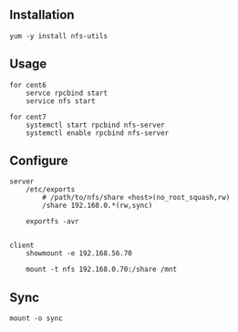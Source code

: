## Installation
```
yum -y install nfs-utils
```
## Usage
```
for cent6
    servce rpcbind start
    service nfs start

for cent7
    systemctl start rpcbind nfs-server
    systemctl enable rpcbind nfs-server
```

## Configure
```
server
    /etc/exports
        # /path/to/nfs/share <host>(no_root_squash,rw)
        /share 192.168.0.*(rw,sync)

    exportfs -avr 


client
    showmount -e 192.168.56.70

    mount -t nfs 192.168.0.70:/share /mnt
```

## Sync
```
mount -o sync
```

